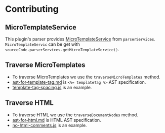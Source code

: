 # Contributing

## MicroTemplateService

This plugin's parser provides [MicroTemplateService](https://github.com/yusufkandemir/eslint-plugin-lodash-template/blob/master/lib/services/micro-template-service.js) from `parserServices`.
`MicroTemplateServic` can be get with `sourceCode.parserServices.getMicroTemplateService()`.

## Traverse MicroTemplates

- To traverse MicroTemplates we use the `traverseMicroTemplates` method.
- [ast-for-template-tag.md](./ast-for-template-tag.md) is `<%= templateTag %>` AST specification.
- [template-tag-spacing.js](https://github.com/yusufkandemir/eslint-plugin-lodash-template/blob/master/lib/rules/template-tag-spacing.js) is an example.

## Traverse HTML

- To traverse HTML we use the `traverseDocumentNodes` method.
- [ast-for-html.md](./ast-for-html.md) is HTML AST specification.
- [no-html-comments.js](https://github.com/yusufkandemir/eslint-plugin-lodash-template/blob/master/lib/rules/no-html-comments.js) is an example.
